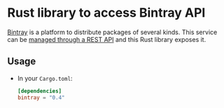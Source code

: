 # Rust library to access Bintray API

[Bintray](https://bintray.com) is a platform to distribute packages
of several kinds. This service can be [managed through a REST
API](https://bintray.com/docs/api/) and this Rust library exposes it.

## Usage

* In your `Cargo.toml`:

    ```toml
    [dependencies]
    bintray = "0.4"
    ```
